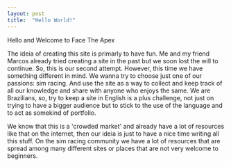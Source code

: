 ```yaml
---
layout: post
title:  "Hello World!"
---
```


Hello and Welcome to Face The Apex

The ideia of creating this site is primarly to have fun. Me and my friend Marcos already tried creating a site in the past but we soon lost the will to continue. So, this is our second attempt.
However, this time we have something different in mind. We wanna try to choose just one of our passions: sim racing. And use the site as a way to collect and keep track of all our knowledge and share with anyone who enjoys the same.
We are Brazilians, so, try to keep a site in English is a plus challenge, not just on trying to have a bigger audience but to stick to the use of the language and to act as somekind of portfolio.
<!--more-->
We know that this is a 'crowded market' and already have a lot of resources like that on the internet, then our ideia is just to have a nice time writing all this stuff. On the sim racing community we have a lot of resources that are spread among many different sites or places that are not very welcome to beginners.
